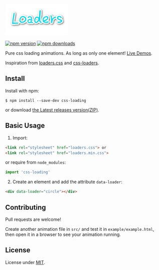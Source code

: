 ![loaders](./src/logo.png)

[![npm version](http://img.shields.io/npm/v/css-loading.svg)](https://www.npmjs.com/package/css-loading)
[![npm downloads](http://img.shields.io/npm/dm/css-loading.svg)](https://www.npmjs.com/package/css-loading)

Pure css loading animations. As long as only one element! [Live Demos](http://jovey-zheng.github.io/loader).

Inspiration from [loaders.css](https://github.com/ConnorAtherton/loaders.css) and [css-loaders](https://github.com/lukehaas/css-loaders).


## Install

Install with npm:
  ```
  $ npm install --save-dev css-loading
  ```

or download [the Latest releases version(ZIP)](https://github.com/jovey-zheng/loader/archive/v1.2.0.zip).

## Basic Usage

1. Import:

  ```html
  <link rel="stylesheet" href="loaders.css"> or
  <link rel="stylesheet" href="loaders.min.css">
  ```

  or require from `node_modules`:

  ```js
  import 'css-loading'
  ```

2. Create an element and add the attribute `data-loader`:

  ```html
  <div data-loader="circle"></div>
  ```

## Contributing

Pull requests are welcome!

Create another animation file in `src/` and test it in `example/example.html`, then open it in a browser to see your animation running.

## License

License under [MIT](https://github.com/jovey-zheng/loader/blob/master/LICENSE).

